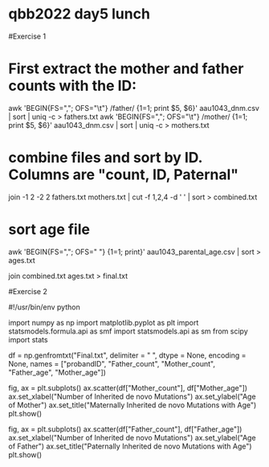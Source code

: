  # qbb2022 day5 lunch
 
 #Exercise 1
 
 # First extract the mother and father counts with the ID:
 
awk 'BEGIN{FS=","; OFS="\t"} /father/ {$1=$1; print $5, $6}' aau1043_dnm.csv | sort | uniq -c > fathers.txt
awk 'BEGIN{FS=","; OFS="\t"} /mother/ {$1=$1; print $5, $6}' aau1043_dnm.csv | sort | uniq -c > mothers.txt

 # combine files and sort by ID. Columns are "count, ID, Paternal"

join -1 2 -2 2 fathers.txt mothers.txt | cut -f 1,2,4 -d ' ' | sort > combined.txt

 # sort age file
 
awk 'BEGIN{FS=","; OFS=" "} {$1=$1; print}' aau1043_parental_age.csv | sort > ages.txt

join combined.txt ages.txt > final.txt

 #Exercise 2
 
 #!/usr/bin/env python

 import numpy as np
 import matplotlib.pyplot as plt
 import statsmodels.formula.api as smf
 import statsmodels.api as sm
 from scipy import stats

 df = np.genfromtxt("Final.txt", delimiter = " ", dtype = None, encoding = None, names = ["probandID", "Father_count", "Mother_count", "Father_age", "Mother_age"])

 fig, ax = plt.subplots()
 ax.scatter(df["Mother_count"], df["Mother_age"])
 ax.set_xlabel("Number of Inherited de novo Mutations")
 ax.set_ylabel("Age of Mother")
 ax.set_title("Maternally Inherited de novo Mutations with Age")
 plt.show()

 fig, ax = plt.subplots()
 ax.scatter(df["Father_count"], df["Father_age"])
 ax.set_xlabel("Number of Inherited de novo Mutations")
 ax.set_ylabel("Age of Father")
 ax.set_title("Paternally Inherited de novo Mutations with Age")
 plt.show()
 
